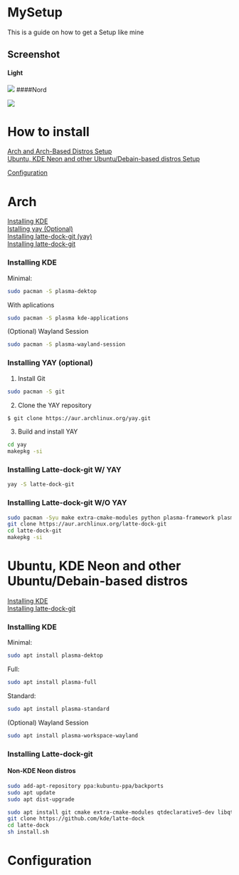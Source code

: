 # MySetup

This is a guide on how to get a Setup like mine

## Screenshot
#### Light

![](https://github.com/LucyUwI/MySetup/blob/main/66em8kur2rl71.png?raw=true)
####Nord

![](https://github.com/LucyUwI/MySetup/blob/main/as.png?raw=true)
# How to install
[Arch and Arch-Based Distros Setup](#arch) \
[Ubuntu, KDE Neon and other Ubuntu/Debain-based distros Setup](#deb)


[Configuration](#config)

# <a name="arch"></a> Arch

[Installing KDE](#kde-arch) \
[Istalling yay (Optional)](#yay) \
[Installing latte-dock-git (yay)](#ld-yay) \
[Installing latte-dock-git](#ld-arch)

### <a name="kde-arch"></a> Installing KDE

Minimal:
```bash
sudo pacman -S plasma-dektop
```
With aplications
```bash
sudo pacman -S plasma kde-applications 
```
(Optional) Wayland Session 
```bash
sudo pacman -S plasma-wayland-session
```


### <a name="yay"></a> Installing YAY (optional)

1. Install Git
```bash
sudo pacman -S git
```

2. Clone the YAY repository
```bash
$ git clone https://aur.archlinux.org/yay.git
```

3. Build and install YAY
```bash
cd yay
makepkg -si
```

### <a name="ld-yay"></a> Installing Latte-dock-git W/ YAY
```bash
yay -S latte-dock-git
```

### <a name="ld-arch"></a> Installing Latte-dock-git W/O YAY
```bash
sudo pacman -Syu make extra-cmake-modules python plasma-framework plasma-desktop
git clone https://aur.archlinux.org/latte-dock-git
cd latte-dock-git
makepkg -si
```

# <a name="deb"></a> Ubuntu, KDE Neon and other Ubuntu/Debain-based distros

[Installing KDE](#kde-deb) \
[Installing latte-dock-git](#ld-deb) 


### <a name="kde-deb"></a> Installing KDE

Minimal:
```bash
sudo apt install plasma-dektop
```
Full:
```bash
sudo apt install plasma-full
```
Standard:
```bash
sudo apt install plasma-standard
```

(Optional) Wayland Session 
```bash
sudo apt install plasma-workspace-wayland
```

### <a name="ld-deb"></a> Installing Latte-dock-git

#### Non-KDE Neon distros
```bash 
sudo add-apt-repository ppa:kubuntu-ppa/backports
sudo apt update
sudo apt dist-upgrade
```

```bash
sudo apt install git cmake extra-cmake-modules qtdeclarative5-dev libqt5x11extras5-dev libkf5iconthemes-dev libkf5plasma-dev libkf5windowsystem-dev libkf5declarative-dev libkf5xmlgui-dev libkf5activities-dev build-essential libxcb-util-dev libkf5wayland-dev git gettext libkf5archive-dev libkf5notifications-dev libxcb-util0-dev libsm-dev libkf5crash-dev libkf5newstuff-dev libxcb-shape0-dev libxcb-randr0-dev libx11-dev libx11-xcb-dev kirigami2-dev
git clone https://github.com/kde/latte-dock
cd latte-dock
sh install.sh
```

# <a name="config"></a> Configuration



